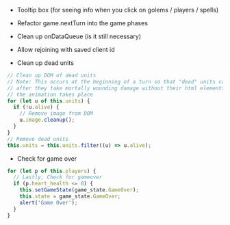 - Tooltip box (for seeing info when you click on golems / players / spells)
- Refactor game.nextTurn into the game phases
- Clean up onDataQueue (is it still necessary)

- Allow rejoining with saved client id

- Clean up dead units

```js
// Clean up DOM of dead units
// Note: This occurs at the beginning of a turn so that "dead" units can animate to death
// after they take mortally wounding damage without their html elements being removed before
// the animation takes place
for (let u of this.units) {
  if (!u.alive) {
    // Remove image from DOM
    u.image.cleanup();
  }
}
// Remove dead units
this.units = this.units.filter((u) => u.alive);
```

- Check for game over

```js
for (let p of this.players) {
  // Lastly, Check for gameover
  if (p.heart_health <= 0) {
    this.setGameState(game_state.GameOver);
    this.state = game_state.GameOver;
    alert('Game Over');
  }
}
```
